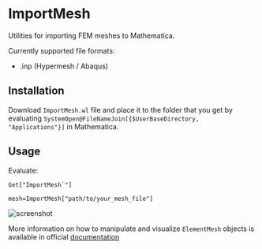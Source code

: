 # ImportMesh
Utilities for importing FEM meshes to Mathematica.

Currently supported file formats:
 - .inp (Hypermesh / Abaqus)

## Installation

Download `ImportMesh.wl` file and place it to the folder that you get by evaluating 
`SystemOpen@FileNameJoin[{$UserBaseDirectory, "Applications"}]` in Mathematica.

## Usage

Evaluate:

    Get["ImportMesh`"]
	
	mesh=ImportMesh["path/to/your_mesh_file"]

![screenshot](https://imgur.com/9sFn2J0 "screenshot")
	
More information on how to manipulate and visualize `ElementMesh` objects is available in official [documentation](https://reference.wolfram.com/language/FEMDocumentation/tutorial/ElementMeshVisualization.html)